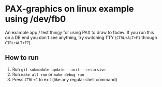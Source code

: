 # PAX-graphics on linux example using /dev/fb0
An example app / test thingy for using PAX to draw to fbdev.
If you run this on a DE end you don't see anything, try switching TTY (`CTRL+ALT+F1` through `CTRL+ALT+F7`).

## How to run
1. Run `git submodule update --init --recursive`
2. Run `make all run` or `make debug run`
3. Press `CTRL+C` to exit (like any regular shell command)
